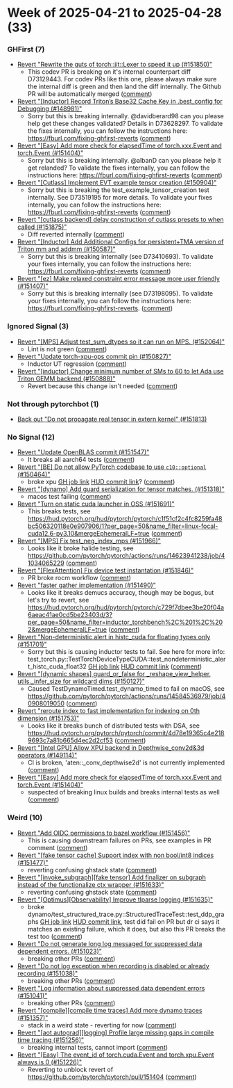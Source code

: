 # Week of 2025-04-21 to 2025-04-28 (33)

### GHFirst (7)

- [Revert "Rewrite the guts of torch::jit::Lexer to speed it up (#151850)"](https://github.com/pytorch/pytorch/commit/fa1b4ef6499cacf82da13b5e4da857e0e2e24f66)
  - This codev PR is breaking  on it's internal counterpart diff D73129443.  For codev PRs like this one, please always make sure the internal diff is green and then land the diff internally. The Github PR will be automatically merged ([comment](https://github.com/pytorch/pytorch/pull/151850#issuecomment-2831686141))
- [Revert "[Inductor] Record Triton’s Base32 Cache Key in .best_config for Debugging (#148981)"](https://github.com/pytorch/pytorch/commit/c03359de2dc3d0794c6857d87c0a73b98dd7d43d)
  - Sorry but this is breaking internally. @davidberard98 can you please help get these changes validated? Details in D73628297. To validate the fixes internally, you can follow the instructions here: https://fburl.com/fixing-ghfirst-reverts ([comment](https://github.com/pytorch/pytorch/pull/148981#issuecomment-2831044810))
- [Revert "[Easy] Add more check for elapsedTime of torch.xxx.Event and torch.Event (#151404)"](https://github.com/pytorch/pytorch/commit/67f75244ea4e2b82b5252092f1a0dd848213df41)
  - Sorry but this is breaking internally. @albanD can you please help it get relanded? To validate the fixes internally, you can follow the instructions here: https://fburl.com/fixing-ghfirst-reverts ([comment](https://github.com/pytorch/pytorch/pull/151404#issuecomment-2830829368))
- [Revert "[Cutlass] Implement EVT example tensor creation (#150904)"](https://github.com/pytorch/pytorch/commit/3a170a8ce6878f386576c37f59ea0e5cb94d5c88)
  - Sorry but this is breaking the test_example_tensor_creation test internally. See D73519195 for more details. To validate your fixes internally, you can follow the instructions here: https://fburl.com/fixing-ghfirst-reverts ([comment](https://github.com/pytorch/pytorch/pull/150904#issuecomment-2828132914))
- [Revert "[cutlass backend] delay construction of cutlass presets to when called (#151875)"](https://github.com/pytorch/pytorch/commit/aa285e6512bae860981ffeb2547b85946fde0027)
  - Diff reverted internally ([comment](https://github.com/pytorch/pytorch/pull/151875#issuecomment-2825030726))
- [Revert "[Inductor] Add Additional Configs for persistent+TMA version of Triton mm and addmm (#150587)"](https://github.com/pytorch/pytorch/commit/3804aed32e09ad5c633ac2378dbe9eb0d7555cc7)
  - Sorry but this is breaking internally (see D73410693). To validate your fixes internally, you can follow the instructions here: https://fburl.com/fixing-ghfirst-reverts ([comment](https://github.com/pytorch/pytorch/pull/150587#issuecomment-2821828926))
- [Revert "[ez] Make relaxed constraint error message more user friendly (#151407)"](https://github.com/pytorch/pytorch/commit/4504910843a29cd4d560b1a4161452db5d3d1c9e)
  - Sorry but this is breaking internally (see D73198095). To validate your fixes internally, you can follow the instructions here: https://fburl.com/fixing-ghfirst-reverts. ([comment](https://github.com/pytorch/pytorch/pull/151407#issuecomment-2821819654))

### Ignored Signal (3)

- [Revert "[MPS] Adjust test_sum_dtypes so it can run on MPS. (#152064)"](https://github.com/pytorch/pytorch/commit/43f1b60dedfd56afe5266d90afa88063610afce2)
  - Lint is not green ([comment](https://github.com/pytorch/pytorch/pull/152064#issuecomment-2826305781))
- [Revert "Update torch-xpu-ops commit pin (#150827)"](https://github.com/pytorch/pytorch/commit/8172397025471033f69c5b5b65e0f71d02bedd69)
  - Inductor UT regression ([comment](https://github.com/pytorch/pytorch/pull/150827#issuecomment-2825857903))
- [Revert "[inductor] Change minimum number of SMs to 60 to let Ada use Triton GEMM backend (#150888)"](https://github.com/pytorch/pytorch/commit/72f711e200858ee5b1b1f37d1d351e05d04e28fd)
  - Revert because this change isn't needed ([comment](https://github.com/pytorch/pytorch/pull/150888#issuecomment-2822768377))

### Not through pytorchbot (1)

- [Back out "Do not propagate real tensor in extern kernel" (#151813)](https://github.com/pytorch/pytorch/commit/efdcc981d054d194b72643f20086b134cee06433)

### No Signal (12)

- [Revert "Update OpenBLAS commit  (#151547)"](https://github.com/pytorch/pytorch/commit/c02edba86388d1f86a78bce99d16c5405b54086e)
  - It breaks all aarch64 tests ([comment](https://github.com/pytorch/pytorch/pull/151547#issuecomment-2833593427))
- [Revert "[BE] Do not allow PyTorch codebase to use `c10::optional` (#150464)"](https://github.com/pytorch/pytorch/commit/0f765773e30923126a061feaf087607b70910ef0)
  - broke xpu [GH job link](https://github.com/pytorch/pytorch/actions/runs/14674243034/job/41187443432) [HUD commit link](https://hud.pytorch.org/pytorch/pytorch/commit/490ef768cff448080083a46f362053e025f6b95b)? ([comment](https://github.com/pytorch/pytorch/pull/150464#issuecomment-2831608162))
- [Revert "[dynamo] Add guard serialization for tensor matches. (#151318)"](https://github.com/pytorch/pytorch/commit/b1d055fd6a023565527aa754d5a76cd3c575a996)
  - macos test failing ([comment](https://github.com/pytorch/pytorch/pull/151318#issuecomment-2828638168))
- [Revert "Turn on static cuda launcher in OSS (#151691)"](https://github.com/pytorch/pytorch/commit/562328501e167206dc7d4b16895b5ae538520e06)
  - This breaks tests, see https://hud.pytorch.org/hud/pytorch/pytorch/c1f51cf2c4fc8259fa48bc506320118e0e907906/1?per_page=50&name_filter=linux-focal-cuda12.6-py3.10&mergeEphemeralLF=true ([comment](https://github.com/pytorch/pytorch/pull/151691#issuecomment-2825427252))
- [Revert "[MPS] Fix test_neg_index_mps (#151966)"](https://github.com/pytorch/pytorch/commit/98c53d8b39734504e5a76df51eb0533885cf1ed4)
  - Looks like it broke halide testing, see https://github.com/pytorch/pytorch/actions/runs/14623941238/job/41034065229 ([comment](https://github.com/pytorch/pytorch/pull/151966#issuecomment-2825425305))
- [Revert "[FlexAttention] Fix device test instantation (#151846)"](https://github.com/pytorch/pytorch/commit/7310049c425413e9bd2a009fe5029fe45d43d2ff)
  - PR broke rocm workflow ([comment](https://github.com/pytorch/pytorch/pull/151846#issuecomment-2824607429))
- [Revert "faster gather implementation (#151490)"](https://github.com/pytorch/pytorch/commit/f072bf27a75e090cac72a10579dcf98bfdc9e2df)
  - Looks like it breaks demucs accuracy, though may be bogus, but let's try to revert, see https://hud.pytorch.org/hud/pytorch/pytorch/c729f7dbee3be20f04a6aeac41ae0cd5be23403d/3?per_page=50&name_filter=inductor_torchbench%2C%201%2C%202&mergeEphemeralLF=true ([comment](https://github.com/pytorch/pytorch/pull/151490#issuecomment-2821803788))
- [Revert "Non-deterministic alert in histc_cuda for floating types only (#151701)"](https://github.com/pytorch/pytorch/commit/ed0d2ebaa09479f5615da8e3b8703f60f72ae9b9)
  - Sorry but this is causing inductor tests to fail. See here for more info: test_torch.py::TestTorchDeviceTypeCUDA::test_nondeterministic_alert_histc_cuda_float32 [GH job link](https://github.com/pytorch/pytorch/actions/runs/14586002763/job/40913547718) [HUD commit link](https://hud.pytorch.org/pytorch/pytorch/commit/b7a7741411585817daa81780b078fd15816f2d2d) ([comment](https://github.com/pytorch/pytorch/pull/151701#issuecomment-2821800837))
- [Revert "[dynamic shapes] guard_or_false for _reshape_view_helper, utils._infer_size for wildcard dims (#150127)"](https://github.com/pytorch/pytorch/commit/e76c0b159a8a2becd342119c0438bc1d19e3f22a)
  - Caused TestDynamoTimed.test_dynamo_timed to fail on macOS, see https://github.com/pytorch/pytorch/actions/runs/14584536979/job/40908019050 ([comment](https://github.com/pytorch/pytorch/pull/150127#issuecomment-2820081721))
- [Revert "reroute index to fast implementation for indexing on 0th dimension (#151753)"](https://github.com/pytorch/pytorch/commit/0ff302e8e059cdfda64be6733ded301bcd18d4e2)
  - Looks like it breaks bunch of distributed tests with DSA, see https://hud.pytorch.org/pytorch/pytorch/commit/4d78e19365c4e2189693c7a81b665d4ec2d2cf53 ([comment](https://github.com/pytorch/pytorch/pull/151753#issuecomment-2820078298))
- [Revert "[Intel GPU] Allow XPU backend in Depthwise_conv2d&3d operators (#149114)"](https://github.com/pytorch/pytorch/commit/40cf49d4607cf59453193321986eac34a8fbaa93)
  - CI is broken, 'aten::_conv_depthwise2d' is not currently implemented ([comment](https://github.com/pytorch/pytorch/pull/149114#issuecomment-2819890341))
- [Revert "[Easy] Add more check for elapsedTime of torch.xxx.Event and torch.Event (#151404)"](https://github.com/pytorch/pytorch/commit/9374064483eb988ac7fb44d359b165f2cf86fabc)
  - suspected of breaking linux builds and breaks internal tests as well ([comment](https://github.com/pytorch/pytorch/pull/151404#issuecomment-2819041756))

### Weird (10)

- [Revert "Add OIDC permissions to bazel workflow (#151456)"](https://github.com/pytorch/pytorch/commit/8313bc27f2e1625a16622cb1d88be40c163e4959)
  - This is causing downstream failures on PRs, see examples in PR comment ([comment](https://github.com/pytorch/pytorch/pull/151456#issuecomment-2829130319))
- [Revert "[fake tensor cache] Support index with non bool/int8 indices (#151477)"](https://github.com/pytorch/pytorch/commit/9344da8bd10f079018a0ebec4d384a10176dab0a)
  - reverting confusing ghstack state ([comment](https://github.com/pytorch/pytorch/pull/151477#issuecomment-2825023953))
- [Revert "[invoke_subgraph][fake tensor] Add finalizer on subgraph instead of the functionalize ctx wrapper (#151633)"](https://github.com/pytorch/pytorch/commit/348272e67e64fc97f2a2586b2380df85ea0d74f3)
  - reverting confusing ghstack state ([comment](https://github.com/pytorch/pytorch/pull/151633#issuecomment-2825007363))
- [Revert "[Optimus][Observability] Improve tlparse logging (#151635)"](https://github.com/pytorch/pytorch/commit/835413baed0293baa38b97b6f26c5965eaa665ca)
  - broke dynamo/test_structured_trace.py::StructuredTraceTest::test_ddp_graphs [GH job link](https://github.com/pytorch/pytorch/actions/runs/14600342064/job/40970324075) [HUD commit link](https://hud.pytorch.org/pytorch/pytorch/commit/06a3c3c8cdb2424d42d7926a49a18ee6852a40cb), test did fail on PR but dr ci says it matches an existing failure, which it does, but also this PR breaks the test too ([comment](https://github.com/pytorch/pytorch/pull/151635#issuecomment-2822538113))
- [Revert "Do not generate long log messaged for suppressed data dependent errors. (#151023)"](https://github.com/pytorch/pytorch/commit/bc6c0bc344ed87351f088a1a178f89b88ac14b1e)
  - breaking other PRs ([comment](https://github.com/pytorch/pytorch/pull/151023#issuecomment-2822483635))
- [Revert "Do not log exception when recording is disabled or already recording (#151038)"](https://github.com/pytorch/pytorch/commit/459c62ee1dbf84611da77140a7beee131524f737)
  - breaking other PRs ([comment](https://github.com/pytorch/pytorch/pull/151023#issuecomment-2822483635))
- [Revert "Log information about suppressed data dependent errors (#151041)"](https://github.com/pytorch/pytorch/commit/aaf71a481b67c587faa0497da975024f02d9468b)
  - breaking other PRs ([comment](https://github.com/pytorch/pytorch/pull/151023#issuecomment-2822483635))
- [Revert "[compile][compile time traces] Add more dynamo traces (#151357)"](https://github.com/pytorch/pytorch/commit/0bb9b89fb736d8496ccc86271f34a69a38d4ac02)
  - stack in a weird state - reverting for now ([comment](https://github.com/pytorch/pytorch/pull/151357#issuecomment-2822369232))
- [Revert "[aot autograd][logging] Profile large missing gaps in compile time tracing (#151256)"](https://github.com/pytorch/pytorch/commit/fd04c79878ee1f0d47405d880d8896c6187de369)
  - breaking internal tests, cannot import ([comment](https://github.com/pytorch/pytorch/pull/151256#issuecomment-2819244186))
- [Revert "[Easy] The event_id of torch.cuda.Event and torch.xpu.Event always is 0 (#151226)"](https://github.com/pytorch/pytorch/commit/33808f0ebdc9a13348ecce75d860a2e5cf58bc6f)
  - Reverting to unblock revert of https://github.com/pytorch/pytorch/pull/151404 ([comment](https://github.com/pytorch/pytorch/pull/151226#issuecomment-2819030735))
